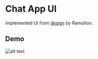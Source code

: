 # Chat App UI

Implemented UI from [design](https://dribbble.com/shots/6428387-Messenger-Mobile-Concept) by Ramotion.

## Demo

![alt text](ss/demo.gif)
